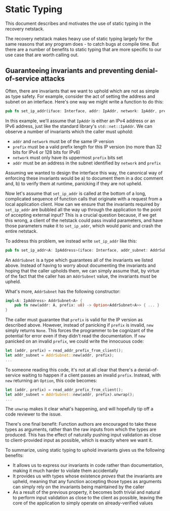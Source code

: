 # Static Typing

This document describes and motivates the use of static typing in the recovery
netstack.

The recovery netstack makes heavy use of static typing largely for the same
reasons that any program does - to catch bugs at compile time. But there are a
number of benefits to static typing that are more specific to our use case that
are worth calling out.

## Guaranteeing invariants and preventing denial-of-service attacks

Often, there are invariants that we want to uphold which are not as simple as
type safety. For example, consider the act of setting the address and subnet on
an interface. Here's one way we might write a function to do this:

```rust
pub fn set_ip_addr(iface: Interface, addr: IpAddr, network: IpAddr, prefix: u8) { ... }
```

In this example, we'll assume that `IpAddr` is either an IPv4 address or an IPv6
address, just like the standard library's `std::net::IpAddr`. We can observe a
number of invariants which the caller must uphold:
- `addr` and `network` must be of the same IP version
- `prefix` must be a valid prefix length for this IP version (no more than 32
  bits for IPv4 or 128 bits for IPv6)
- `network` must only have its uppermost `prefix` bits set
- `addr` must be an address in the subnet identified by `network` and `prefix`

Assuming we wanted to design the interface this way, the canonical way of
enforcing these invariants would be a) to document them in a doc comment and, b)
to verify them at runtime, panicking if they are not upheld.

Now let's assume that `set_ip_addr` is called at the bottom of a long,
complicated sequence of function calls that originate with a request from a
local application client. How can we ensure that the invariants required by
`set_ip_addr` are bubbled all the way up through the application to the point of
accepting external input? This is a crucial question because, if we get this
wrong, a client of the netstack could pass invalid parameters, and have those
parameters make it to `set_ip_addr`, which would panic and crash the entire
netstack.

To address this problem, we instead write `set_ip_addr` like this:

```rust
pub fn set_ip_addr<A: IpAddress>(iface: Interface, addr_subnet: AddrSubnet<A>) { ... }
```

An `AddrSubnet` is a type which guarantees all of the invariants we listed
above. Instead of having to worry about documenting the invariants and hoping
that the caller upholds them, we can simply assume that, by virtue of the fact
that the caller has an `AddrSubnet` value, the invariants *must* be upheld.

What's more, `AddrSubnet` has the following constructor:

```rust
impl<A: IpAddress> AddrSubnet<A> {
    pub fn new(addr: A, prefix: u8) -> Option<AddrSubnet<A>> { ... }
}
```

The caller must guarantee that `prefix` is valid for the IP version as described
above. However, instead of panicking if `prefix` is invalid, `new` simply
returns `None`. This forces the programmer to be cognizant of the potential for
error even if they didn't read the documentation. If `new` panicked on an
invalid `prefix`, we could write the innocuous code:

```rust
let (addr, prefix) = read_addr_prefix_from_client();
let addr_subnet = AddrSubnet::new(addr, prefix);
...
```

To someone reading this code, it's not at all clear that there's a
denial-of-service waiting to happen if a client passes an invalid `prefix`.
Instead, with `new` returning an `Option`, this code becomes:

```rust
let (addr, prefix) = read_addr_prefix_from_client();
let addr_subnet = AddrSubnet::new(addr, prefix).unwrap();
...
```

The `unwrap` makes it clear what's happening, and will hopefully tip off a code
reviewer to the issue.

There's one final benefit: Function authors are encouraged to take these types
as arguments, rather than the raw inputs from which the types are produced. This
has the effect of naturally pushing input validation as close to client-provided
input as possible, which is exactly where we want it.

To summarize, using static typing to uphold invariants gives us the following benefits:
- It allows us to express our invariants in code rather than documentation,
  making it much harder to violate them accidentally
- It provides us with types whose existence *proves* that the invariants are
  upheld, meaning that any function accepting those types as arguments can
  simply rely on the invariants being maintained by the caller
- As a result of the previous property, it becomes both trivial and natural to
  perform input validation as close to the client as possible, leaving the core
  of the application to simply operate on already-verified values
